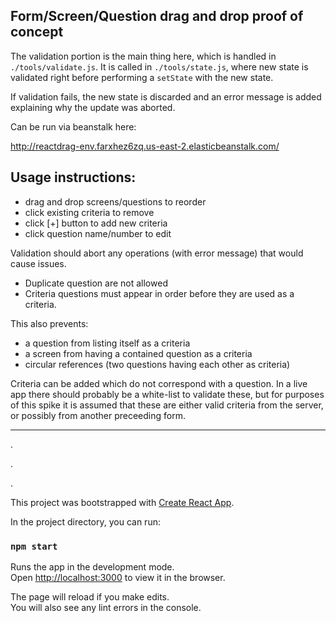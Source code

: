 ## Form/Screen/Question drag and drop proof of concept

The validation portion is the main thing here, which is handled in `./tools/validate.js`. It is called in `./tools/state.js`, where new state is validated right before performing a `setState` with the new state. 

If validation fails, the new state is discarded and an error message is added explaining why the update was aborted.

Can be run via beanstalk here: 

http://reactdrag-env.farxhez6zq.us-east-2.elasticbeanstalk.com/

## Usage instructions:
- drag and drop screens/questions to reorder
- click existing criteria to remove
- click [+] button to add new criteria
- click question name/number to edit

Validation should abort any operations (with error message) that would cause issues. 
- Duplicate question are not allowed
- Criteria questions must appear in order before they are used as a criteria. 

This also prevents:
- a question from listing itself as a criteria
- a screen from having a contained question as a criteria
- circular references (two questions having each other as criteria)

Criteria can be added which do not correspond with a question. In a live app there should probably be a white-list to validate these, but for purposes of this spike it is assumed that these are either valid criteria from the server, or possibly from another preceeding form.

---
.

.

.

This project was bootstrapped with [Create React App](https://github.com/facebook/create-react-app).

In the project directory, you can run:

### `npm start`

Runs the app in the development mode.<br>
Open [http://localhost:3000](http://localhost:3000) to view it in the browser.

The page will reload if you make edits.<br>
You will also see any lint errors in the console.